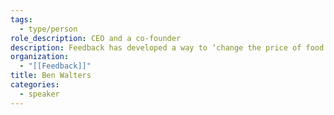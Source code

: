 ```yaml
---
tags:
  - type/person
role_description: CEO and a co-founder
description: Feedback has developed a way to ‘change the price of food based on key factors like demand, inventory, demographics and capacity in order to take a truly data driven approach to restaurant's prices - reducing food waste and optimizing profitability.’
organization:
  - "[[Feedback]]"
title: Ben Walters
categories:
  - speaker
---
```

